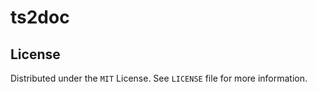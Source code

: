 # ts2doc

## License

Distributed under the `MIT` License. See `LICENSE` file for more information.
